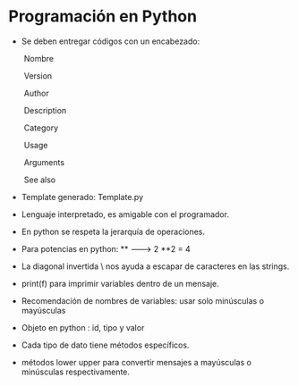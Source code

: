 # Programación en Python 

- Se deben entregar códigos con un encabezado:

  ​	Nombre 

  ​	Version 

  ​	Author 

  ​	Description 

  ​	Category 

  ​	Usage 

  ​	Arguments 

  ​	See also  

- Template generado: Template.py 
- Lenguaje interpretado, es amigable con el programador.
- En python se respeta la jerarquía de operaciones.
- Para potencias en python: ** ---> 2 **2 = 4
- La diagonal invertida \ nos ayuda a escapar de caracteres en las strings. 
- print(f) para imprimir variables dentro de un mensaje.
- Recomendación de nombres de variables: usar solo minúsculas o mayúsculas
- Objeto en python : id, tipo y valor 
- Cada tipo de dato tiene métodos específicos.
- métodos lower upper para convertir mensajes a mayúsculas o minúsculas respectivamente.